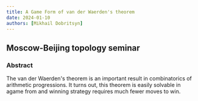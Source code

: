 ```yaml
---
title: A Game Form of van der Waerden's theorem
date: 2024-01-10
authors: [Mikhail Dobritsyn]
---
```


## Moscow-Beijing topology seminar

### Abstract

The van der Waerden's theorem is an important result in combinatorics of arithmetic progressions. It turns out, this theorem is easily solvable in agame from and winning strategy requires much fewer moves to win.

